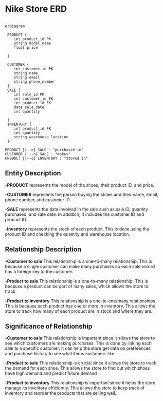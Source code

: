 # Nike Store ERD 

```mermaid

erDiagram

 PRODUCT {
    int product_id PK
    string model_name
    float price 

 }
 
 CUSTOMER {
    int customer_id PK
    string name 
    string email 
    string phone_number
 }
 SALE {
    int sale_id PK 
    int customer_id FK
    int product_id FK 
    date sale_date
    int quantity 

 }
 INVENTORY {
    int product_id FK 
    int quantity
    string wearhouse_location
 }

PRODUCT ||--o{ SALE : "purchased in"
CUSTOMER ||--o{ SALE : "makes"
PRODUCT ||--o{ INVENTORY : "stored in"

```
## Entity Description 
-**PRODUCT** represents the model of the shoes, their product ID, and price. 

-**CUSTOMER** represents the person buying the shoes and their name, email, phone number, and customer ID. 

-**SALE** represents the data involved in the sale such as sale ID, quantity purchased, and sale date. In addition, it includes the customer ID and product ID.

-**Inventory** represents the stock of each product. This is done using the product ID and checking the quantity and warehouse location. 

## Relationship Description 
-**Customer to sale** This relationship is a one-to-many relationship. This is because a single customer can make many purchases so each sale record has a foreign key to the customer.

-**Product to sale** This relationship is a one-to-many relationship. This is because a product can be part of many sales, which allows the store to track.

-**Product to inventory** This relationship is a one-to-one/many relationships. This is because each product has one or more in inventory. This allows the store to track how many of each product are in stock and where they are. 

## Significance of Relationship

-**Customer to sale** This relationship is important since it allows the store to see which customers are making purchases. This is done by linking each sale to a specific customer. It can help the store get data on preferences and purchase history to see what items customers like. 

-**Product to sale** This relationship is crucial since it allows the store to track the demand for each shoe. This allows the store to find out which shoes have high demand and predict future demand

-**Product to inventory** This relationship is important since it helps the store manage its inventory efficiently. This allows the store to keep track of inventory and reorder the products that are selling well. 
 

